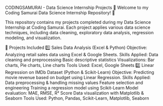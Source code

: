 
CODINGSAMURAI - Data Science Internship Projects
🚀 Welcome to my Coding Samurai Data Science Internship Repository! 🚀

This repository contains my projects completed during my Data Science Internship at Coding Samurai. Each project applies various data science techniques, including data cleaning, exploratory data analysis, regression modeling, and visualization.

📂 Projects Included
1️⃣ Sales Data Analysis (Excel & Python)
Objective: Analyzing retail sales data using Excel & Google Sheets.
Skills Applied:
Data cleaning and preprocessing
Basic descriptive statistics
Visualizations: Bar charts, Pie charts, Line charts
Tools Used: Excel, Google Sheets
2️⃣ Linear Regression on IMDb Dataset (Python & Scikit-Learn)
Objective: Predicting movie revenue based on budget using Linear Regression.
Skills Applied:
Data preprocessing & handling missing values
Feature selection and engineering
Training a regression model using Scikit-Learn
Model evaluation: MAE, RMSE, R² Score
Data visualization with Matplotlib & Seaborn
Tools Used: Python, Pandas, Scikit-Learn, Matplotlib, Seaborn
